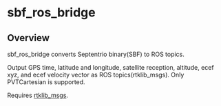# sbf_ros_bridge

## Overview
sbf_ros_bridge converts Septentrio binary(SBF) to ROS topics.

Output GPS time, latitude and longitude, satellite reception, altitude, ecef xyz, and ecef velocity vector as ROS topics(rtklib_msgs).
Only PVTCartesian is supported.

Requires [rtklib_msgs](https://github.com/MapIV/rtklib_ros_bridge).
